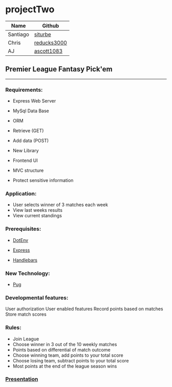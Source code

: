 # projectTwo

|   Name  |   Github  |
| --- | --- |
| Santiago    | [siturbe](https://github.com/siturbe)   |
|   Chris  | [reducks3000](https://github.com/reducks3000)    |
|  AJ   |  [ascott1083](https://github.com/ascott1083)   |


## Premier League Fantasy Pick'em

---
### Requirements:

 * Express Web Server

 * MySql Data Base

 * ORM

 * Retrieve (GET)

 * Add data (POST)

 * New Library

 * Frontend UI

 * MVC structure

 * Protect sensitive information

 ### Application:

* User selects winner of 3 matches each week
* View last weeks results
* View current standings
 

### Prerequisites:
* [DotEnv](https://www.npmjs.com/package/dotenv)

* [Express](https://www.npmjs.com/package/express)

* [Handlebars](https://www.npmjs.com/package/handlebars)


### New Technology:
* [Pug](https://www.npmjs.com/package/pug)


### Developmental features:
 User authorization
 User enabled features
 Record points based on matches
 Store match scores

### Rules:
* Join League
* Choose winner in 3 out of the 10 weekly matches
* Points based on differential of match outcome
* Choose winning team, add points to your total score
* Choose losing team, subtract points to your total score
* Most points at the end of the league season wins



### [Presentation](https://docs.google.com/presentation/d/1vZR0LIPsUqWD0DhJhHXYNV_UMLoUEEBM-rmViJJf3cs/edit?usp=sharing)